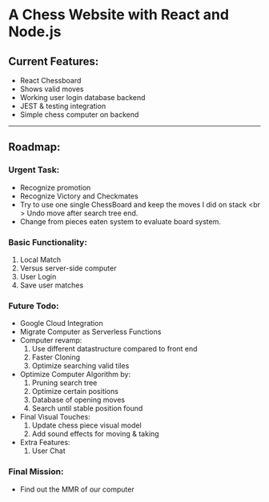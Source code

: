 # A Chess Website with React and Node.js

## Current Features:
- React Chessboard
- Shows valid moves
- Working user login database backend
- JEST & testing integration
- Simple chess computer on backend
___
## Roadmap:

### Urgent Task:
- Recognize promotion
- Recognize Victory and Checkmates
- Try to use one single ChessBoard and keep the moves I did on stack
  <br \>  Undo move after search tree end.
- Change from pieces eaten system to evaluate board system.

### Basic Functionality:
1. Local Match
2. Versus server-side computer
3. User Login
4. Save user matches

### Future Todo:
- Google Cloud Integration
- Migrate Computer as Serverless Functions
- Computer revamp:
  1. Use different datastructure compared to front end
  2. Faster Cloning
  3. Optimize searching valid tiles
- Optimize Computer Algorithm by:
  1. Pruning search tree
  2. Optimize certain positions
  3. Database of opening moves
  4. Search until stable position found
- Final Visual Touches:
  1. Update chess piece visual model
  2. Add sound effects for moving & taking
- Extra Features:
  1. User Chat
  
### Final Mission:
- Find out the MMR of our computer
